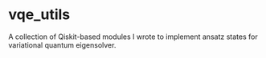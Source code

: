# vqe_utils
A collection of Qiskit-based modules I wrote to implement ansatz states for variational quantum eigensolver.
